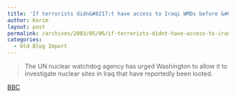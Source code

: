 ```yaml
---
title: 'If terrorists didn&#8217;t have access to Iraqi WMDs before &#8211; they might have them now!'
author: Kerim
layout: post
permalink: /archives/2003/05/06/if-terrorists-didnt-have-access-to-iraqi-wmds-before-they-might-have-them-now/
categories:
  - Old Blog Import
---
```


>   The UN nuclear watchdog agency has urged Washington to allow it to investigate nuclear sites in Iraq that have reportedly been looted.


<a href="http://news.bbc.co.uk/2/hi/middle_east/3002169.stm" onclick="_gaq.push(['_trackEvent', 'outbound-article', 'http://news.bbc.co.uk/2/hi/middle_east/3002169.stm', 'BBC']);" >BBC</a>


